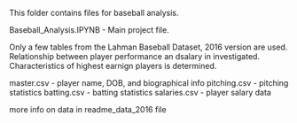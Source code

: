 This folder contains files for baseball analysis.

Baseball_Analysis.IPYNB - Main project file.

Only a few tables from the Lahman Baseball Dataset, 2016 version are used. Relationship between player performance an dsalary in investigated. Characteristics of highest earnign players is determined.

master.csv - player name, DOB, and biographical info
pitching.csv - pitching statistics
batting.csv - batting statistics
salaries.csv - player salary data

more info on data in readme_data_2016 file